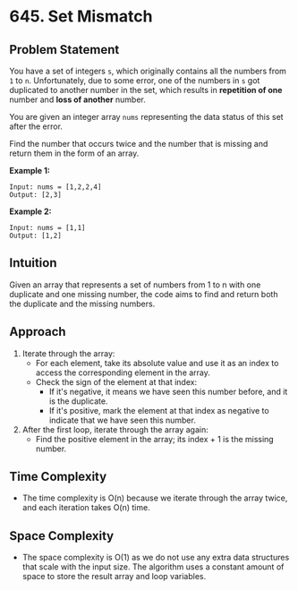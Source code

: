 # 645. Set Mismatch
## Problem Statement
You have a set of integers `s`, which originally contains all the numbers from `1` to `n`. Unfortunately, due to some error, one of the numbers in `s` got duplicated to another number in the set, which results in **repetition of one** number and **loss of another** number.

You are given an integer array `nums` representing the data status of this set after the error.

Find the number that occurs twice and the number that is missing and return them in the form of an array.

**Example 1:**
```plaintext
Input: nums = [1,2,2,4]
Output: [2,3]
```
**Example 2:**
```plaintext
Input: nums = [1,1]
Output: [1,2]
```
## Intuition
Given an array that represents a set of numbers from 1 to n with one duplicate and one missing number, the code aims to find and return both the duplicate and the missing numbers.


## Approach
1. Iterate through the array:
   - For each element, take its absolute value and use it as an index to access the corresponding element in the array.
   - Check the sign of the element at that index:
      - If it's negative, it means we have seen this number before, and it is the duplicate.
      - If it's positive, mark the element at that index as negative to indicate that we have seen this number.
2. After the first loop, iterate through the array again:
   - Find the positive element in the array; its index + 1 is the missing number.

## Time Complexity
- The time complexity is O(n) because we iterate through the array twice, and each iteration takes O(n) time.

## Space Complexity
- The space complexity is O(1) as we do not use any extra data structures that scale with the input size. The algorithm uses a constant amount of space to store the result array and loop variables.
